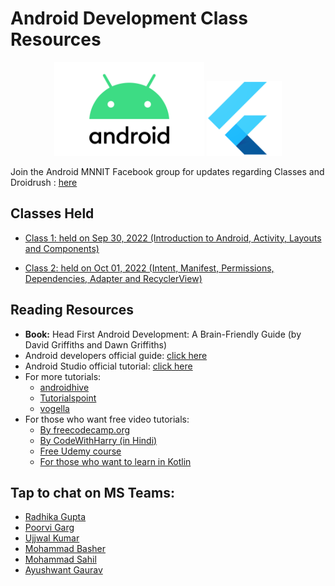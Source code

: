 # Android Development Class Resources
<div align="center">
    <img src="Android-Logo.png"  alt="Android logo" height="150"/>
    <img src="Flutter-Logo.png"  alt="Android logo" height="120"/>
</div>

Join the Android MNNIT Facebook group for updates regarding Classes and Droidrush : [here](https://www.facebook.com/groups/droidrush/)

## Classes Held

-   [Class 1: held on Sep 30, 2022 (Introduction to Android, Activity, Layouts and Components)](2022_09_30_Android-Class-1)

-   [Class 2: held on Oct 01, 2022 (Intent, Manifest, Permissions, Dependencies, Adapter and RecyclerView)](2022_10_01_Android-Class-2)

## Reading Resources

-   <b>Book:</b> Head First Android Development: A Brain-Friendly Guide (by David Griffiths and Dawn Griffiths)
-   Android developers official guide: [click here](https://developer.android.com/guide)
-   Android Studio official tutorial: [click here](https://developer.android.com/studio/intro)
-   For more tutorials:
    -   [androidhive](https://www.androidhive.info/)
    -   [Tutorialspoint](https://www.tutorialspoint.com/android/index.htm)
    -   [vogella](https://www.vogella.com/tutorials/android.html)
-   For those who want free video tutorials:
    -   [By freecodecamp.org](https://www.youtube.com/watch?v=fis26HvvDII)
    -   [By CodeWithHarry (in Hindi)](https://youtu.be/mXjZQX3UzOs)
    -   [Free Udemy course](https://www.udemy.com/course/learn-android-application-development-y/)
    -   [For those who want to learn in Kotlin](https://www.udemy.com/course/android-oreo-kotlin-app-masterclass/)

## Tap to chat on MS Teams:

-   [Radhika Gupta](https://teams.microsoft.com/l/chat/0/0?users=radhika.gupta@mnnit.ac.in)
-   [Poorvi Garg](https://teams.microsoft.com/l/chat/0/0?users=poorvi.garg@mnnit.ac.in)
-   [Ujjwal Kumar](https://teams.microsoft.com/l/chat/0/0?users=UjjwalK1@mnnit.ac.in)
-   [Mohammad Basher](https://teams.microsoft.com/l/chat/0/0?users=mohammad.basher@mnnit.ac.in)
-   [Mohammad Sahil](https://teams.microsoft.com/l/chat/0/0?users=mohd.sahil@mnnit.ac.in)
-   [Ayushwant Gaurav](https://teams.microsoft.com/l/chat/0/0?users=ayushwant.gaurav@mnnit.ac.in)